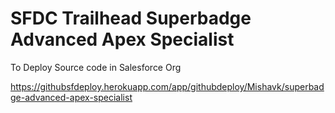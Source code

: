 # SFDC Trailhead Superbadge Advanced Apex Specialist

To Deploy Source code in Salesforce Org

https://githubsfdeploy.herokuapp.com/app/githubdeploy/Mishavk/superbadge-advanced-apex-specialist
